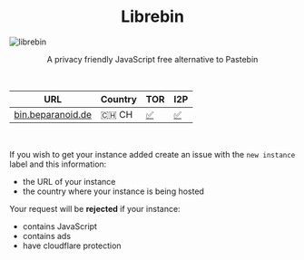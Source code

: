 <h1 align="center">Librebin</h1>

![librebin](https://i.imgur.com/w0Si6CZ.png)

<p align="center">A privacy friendly JavaScript free alternative to Pastebin</p>
<br>

| URL | Country | TOR | I2P |
|-|-|-|-|
| [bin.beparanoid.de](https://bin.beparanoid.de/) | 🇨🇭 CH | [✅](http://bin.prnoid54e44a4bduq5due64jkk7wcnkxcp5kv3juncm7veptjcqudgyd.onion/) | [✅](http://ebxfqwj4oawdujnletj6stizcicup556nbelylap427yhnggnn4a.b32.i2p/) |

<br>

If you wish to get your instance added create an issue with the `new instance` label and this information:
+ the URL of your instance
+ the country where your instance is being hosted

Your request will be **rejected** if your instance:
+ contains JavaScript
+ contains ads
+ have cloudflare protection
